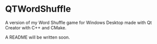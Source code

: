 # QTWordShuffle
A version of my Word Shuffle game for Windows Desktop made with Qt Creator with C++ and CMake.

A README will be written soon.
